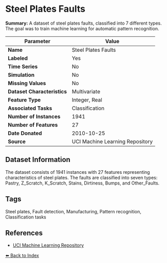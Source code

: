 # Steel Plates Faults

**Summary:** A dataset of steel plates faults, classified into 7 different types. The goal was to train machine learning for automatic pattern recognition.

| Parameter | Value |
| --- | --- |
| **Name** | Steel Plates Faults |
| **Labeled** | Yes |
| **Time Series** | No |
| **Simulation** | No |
| **Missing Values** | No |
| **Dataset Characteristics** | Multivariate |
| **Feature Type** | Integer, Real |
| **Associated Tasks** | Classification |
| **Number of Instances** | 1941 |
| **Number of Features** | 27 |
| **Date Donated** | 2010-10-25 |
| **Source** | UCI Machine Learning Repository |

## Dataset Information

The dataset consists of 1941 instances with 27 features representing characteristics of steel plates. The faults are classified into seven types: Pastry, Z_Scratch, K_Scratch, Stains, Dirtiness, Bumps, and Other_Faults.

## Tags

Steel plates, Fault detection, Manufacturing, Pattern recognition, Classification tasks

## References

- [UCI Machine Learning Repository](https://archive.ics.uci.edu/ml/datasets/Steel+Plates+Faults)

[⬅️ Back to Index](../README.md)
